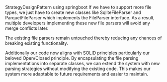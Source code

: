 StrategyDesignPattern using springboot
If we have to support more file types, we just have to create new classes like SqliteFileParser and ParquetFileParser which implements the FileParser interface. As a result, multiple developers implementing these new file parsers will avoid any merge conflicts later.

The existing file parsers remain untouched thereby reducing any chances of breaking existing functionality.

Additionally our code now aligns with SOLID principles particularly our beloved Open/Closed principle. By encapsulating the file parsing implementations into separate classes, we can extend the system with new parsing strategies without modifying the existing code. This makes our system more adaptable to future requirements and easier to maintain.
